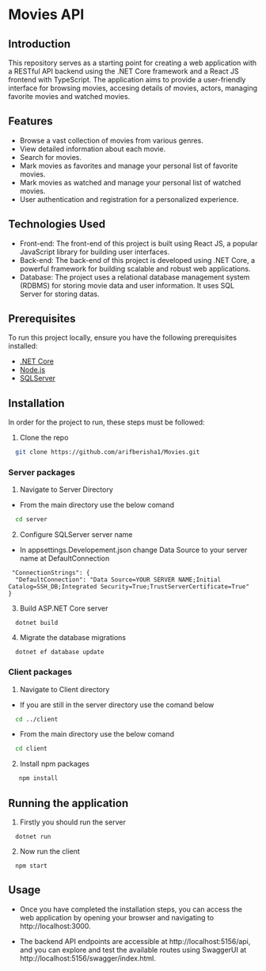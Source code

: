 # Movies API


## Introduction

This repository serves as a starting point for creating a web application with a RESTful API backend using the .NET Core framework and a React JS frontend with TypeScript. The application aims to provide a user-friendly interface for browsing movies, accesing details of movies, actors, managing favorite movies and watched movies. 


## Features 

- Browse a vast collection of movies from various genres.
- View detailed information about each movie.
- Search for movies.
- Mark movies as favorites and manage your personal list of favorite movies.
- Mark movies as watched and manage your personal list of watched movies.
- User authentication and registration for a personalized experience.


## Technologies Used
- Front-end: The front-end of this project is built using React JS, a popular JavaScript library for building user interfaces.
- Back-end: The back-end of this project is developed using .NET Core, a powerful framework for building scalable and robust web applications.
- Database: The project uses a relational database management system (RDBMS) for storing movie data and user information. It uses SQL Server for storing datas.


## Prerequisites
To run this project locally, ensure you have the following prerequisites installed:
- [.NET Core](https://dotnet.microsoft.com/en-us/download) 
- [Node.js](https://nodejs.org/en/download)
- [SQLServer](https://www.microsoft.com/en-us/sql-server/sql-server-downloads)


## Installation

In order for the project to run, these steps must be followed:

1. Clone the repo
 ```sh
   git clone https://github.com/arifberisha1/Movies.git
   ```
   
  ### Server packages
  1. Navigate to Server Directory
  
  * From the main directory use the below comand
  ```sh
    cd server
  ```
 2. Configure SQLServer server name
  * In appsettings.Developement.json change Data Source to your server name at DefaultConnection
  ```
   "ConnectionStrings": {
    "DefaultConnection": "Data Source=YOUR SERVER NAME;Initial Catalog=SSH_DB;Integrated Security=True;TrustServerCertificate=True"
  }
  ```
  3. Build ASP.NET Core server
 ```
   dotnet build
 ```
  4. Migrate the database migrations
 ```
   dotnet ef database update
 ```

### Client packages

1. Navigate to Client directory
* If you are still in the server directory use the comand below
```sh
  cd ../client
  ```
* From the main directory use the below comand
```sh
  cd client
  ```
2. Install npm packages
```sh
   npm install
  ```

 
## Running the application

1. Firstly you should run the server
```
  dotnet run
```
2. Now run the client
```
  npm start
```

## Usage 

- Once you have completed the installation steps, you can access the web application by opening your browser and navigating to http://localhost:3000.

- The backend API endpoints are accessible at http://localhost:5156/api, and you can explore and test the available routes using SwaggerUI at http://localhost:5156/swagger/index.html.
